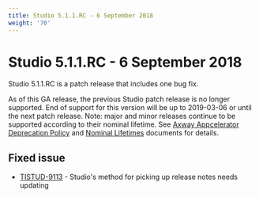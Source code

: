```yaml
---
title: Studio 5.1.1.RC - 6 September 2018
weight: '70'
---
```


# Studio 5.1.1.RC - 6 September 2018

Studio 5.1.1.RC is a patch release that includes one bug fix.

As of this GA release, the previous Studio patch release is no longer supported. End of support for this version will be up to 2019-03-06 or until the next patch release. Note: major and minor releases continue to be supported according to their nominal lifetime. See [Axway Appcelerator Deprecation Policy](/guide/AMPLIFY_Appcelerator_Services_Overview/Axway_Appcelerator_Deprecation_Policy/) and [Nominal Lifetimes](/guide/AMPLIFY_Appcelerator_Services_Overview/Axway_Appcelerator_Product_Lifecycle/#nominal-lifetimes) documents for details.

## Fixed issue

* [TISTUD-9113](https://jira.appcelerator.org/browse/TISTUD-9113) - Studio's method for picking up release notes needs updating
